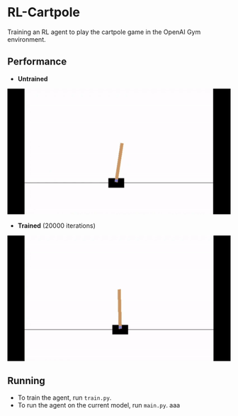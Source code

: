 # RL-Cartpole
Training an RL agent to play the cartpole game in the OpenAI Gym environment.

## Performance
- **Untrained**

![Alt text](video/untrained.gif?raw=true "Untrained")

- **Trained** (20000 iterations)

![Alt text](video/trained.gif?raw=true "Trained")

## Running

- To train the agent, run ```train.py```.
- To run the agent on the current model, run ```main.py```.
aaa

